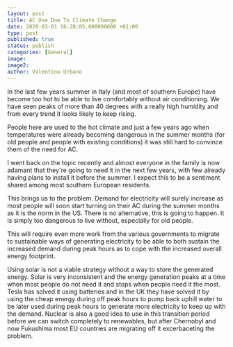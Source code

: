```yaml
---
layout: post
title: AC Use Due To Climate Change
date: 2020-03-01 16:28:05.000000000 +01:00
type: post
published: true
status: publish
categories: [General]
image:
image2:
author: Valentino Urbano
---
```


In the last few years summer in Italy (and most of southern Europe) have become too hot to be able to live comfortably without air conditioning. We have seen peaks of more than 40 degrees with a really high humidity and from every trend it looks likely to keep rising.

People here are used to the hot climate and just a few years ago when temperatures were already becoming dangerous in the summer months (for old people and people with existing conditions) it was still hard to convince them of the need for AC.

I went back on the topic recently and almost everyone in the family is now adamant that they're going to need it in the next few years, with few already having plans to install it before the summer. I expect this to be a sentiment shared among most southern European residents.

This brings us to the problem. Demand for electricity will surely increase as most people will soon start turning on their AC during the summer months as it is the norm in the US. There is no alternative, this is going to happen. It is simply too dangerous to live without, especially for old people.

This will require even more work from the various governments to migrate to sustainable ways of generating electricity to be able to both sustain the increased demand during peak hours as to cope with the increased overall energy footprint.

Using solar is not a viable strategy without a way to store the generated energy. Solar is very inconsistent and the energy generation peaks at a time when most people do not need it and stops when people need it the most. Tesla has solved it using batteries and in the UK they have solved it by using the cheap energy during off peak hours to pump back uphill water to be later used during peak hours to generate more electricity to keep up with the demand. Nuclear is also a good idea to use in this transition period before we can switch completely to renewables, but after Chernobyl and now Fukushima most EU countries are migrating off it excerbaceting the problem.